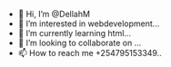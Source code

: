 - 👋 Hi, I’m @DellahM
- 👀 I’m interested in webdevelopment...
- 🌱 I’m currently learning html...
- 💞️ I’m looking to collaborate on ...
- 📫 How to reach me +254795153349..

<!---
DellahM/DellahM is a ✨ special ✨ repository because its `README.md` (this file) appears on your GitHub profile.
You can click the Preview link to take a look at your changes.
--->
